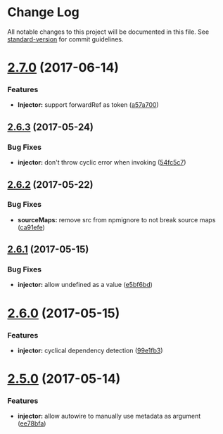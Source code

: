 # Change Log

All notable changes to this project will be documented in this file. See [standard-version](https://github.com/conventional-changelog/standard-version) for commit guidelines.

<a name="2.7.0"></a>
# [2.7.0](https://github.com/steelsojka/mindi/compare/v2.6.3...v2.7.0) (2017-06-14)


### Features

* **Injector:** support forwardRef as token ([a57a700](https://github.com/steelsojka/mindi/commit/a57a700))



<a name="2.6.3"></a>
## [2.6.3](https://github.com/steelsojka/mindi/compare/v2.6.2...v2.6.3) (2017-05-24)


### Bug Fixes

* **injector:** don't throw cyclic error when invoking ([54fc5c7](https://github.com/steelsojka/mindi/commit/54fc5c7))



<a name="2.6.2"></a>
## [2.6.2](https://github.com/steelsojka/mindi/compare/v2.6.1...v2.6.2) (2017-05-22)


### Bug Fixes

* **sourceMaps:** remove src from npmignore to not break source maps ([ca91efe](https://github.com/steelsojka/mindi/commit/ca91efe))



<a name="2.6.1"></a>
## [2.6.1](https://github.com/steelsojka/mindi/compare/v2.6.0...v2.6.1) (2017-05-15)


### Bug Fixes

* **injector:** allow undefined as a value ([e5bf6bd](https://github.com/steelsojka/mindi/commit/e5bf6bd))



<a name="2.6.0"></a>
# [2.6.0](https://github.com/steelsojka/mindi/compare/v2.5.0...v2.6.0) (2017-05-15)


### Features

* **injector:** cyclical dependency detection ([99e1fb3](https://github.com/steelsojka/mindi/commit/99e1fb3))



<a name="2.5.0"></a>
# [2.5.0](https://github.com/steelsojka/mindi/compare/v2.4.2...v2.5.0) (2017-05-14)


### Features

* **injector:** allow autowire to manually use metadata as argument ([ee78bfa](https://github.com/steelsojka/mindi/commit/ee78bfa))
